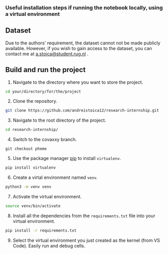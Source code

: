 ### Useful installation steps if running the notebook locally, using a virtual environment

## Dataset
Due to the authors' requirement, the dataset cannot not be made publicly available. However, if you wish to gain access to the dataset, you can contact me at a.stoica@student.rug.nl .


## Build and run the project

1. Navigate to the directory where you want to store the project.
```bash
cd your/directory/for/the/project
```

2. Clone the repository.
```bash
git clone https://github.com/andreistoica12/research-internship.git
```

3. Navigate to the root directory of the project.
```bash
cd research-internship/
```

4. Switch to the covaxxy branch.
```
git checkout pheme
```

5. Use the package manager [pip](https://pip.pypa.io/en/stable/) to install `virtualenv`.
```bash
pip install virtualenv
```

6. Create a virtal environment named `venv`.
```bash
python3 -m venv venv
```
7. Activate the virtual environment.
```bash
source venv/bin/activate
```

8. Install all the dependencies from the `requirements.txt` file into your virtual environment.
```bash
pip install -r requirements.txt
```

9. Select the virtual environment you just created as the kernel (from VS Code). Easily run and debug cells.
